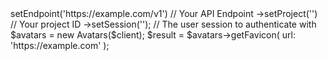 <?php

use Appwrite\Client;
use Appwrite\Services\Avatars;

$client = (new Client())
    ->setEndpoint('https://example.com/v1') // Your API Endpoint
    ->setProject('<YOUR_PROJECT_ID>') // Your project ID
    ->setSession(''); // The user session to authenticate with

$avatars = new Avatars($client);

$result = $avatars->getFavicon(
    url: 'https://example.com'
);